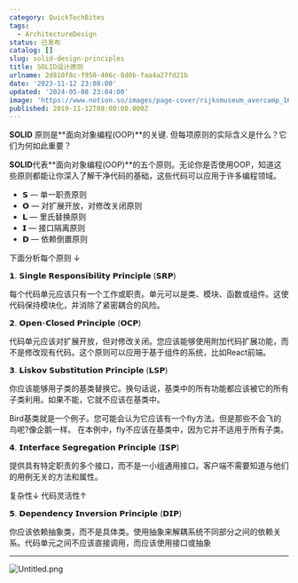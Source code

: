 ```yaml
---
category: QuickTechBites
tags:
  - ArchitectureDesign
status: 已发布
catalog: []
slug: solid-design-principles
title: SOLID设计原则
urlname: 2d810f8c-f950-406c-8d0b-faa4a27fd21b
date: '2023-11-12 23:08:00'
updated: '2024-05-08 23:04:00'
image: 'https://www.notion.so/images/page-cover/rijksmuseum_avercamp_1620.jpg'
published: 2019-11-12T08:00:00.000Z
---
```


**SOLID** 原则是**面向对象编程(OOP)**的关键. 但每项原则的实际含义是什么？它们为何如此重要？


**SOLID**代表**面向对象编程(OOP)**的五个原则。无论你是否使用OOP，知道这些原则都能让你深入了解干净代码的基础，这些代码可以应用于许多编程领域。

- 𝗦 — 单一职责原则
- 𝗢 — 对扩展开放，对修改关闭原则
- 𝗟 — 里氏替换原则
- 𝗜 — 接口隔离原则
- 𝗗 — 依赖倒置原则

下面分析每个原则 ↓


𝟭. 𝗦𝗶𝗻𝗴𝗹𝗲 𝗥𝗲𝘀𝗽𝗼𝗻𝘀𝗶𝗯𝗶𝗹𝗶𝘁𝘆 𝗣𝗿𝗶𝗻𝗰𝗶𝗽𝗹𝗲 (𝗦𝗥𝗣)


每个代码单元应该只有一个工作或职责。单元可以是类、模块、函数或组件。这使代码保持模块化，并消除了紧密耦合的风险。


𝟮. 𝗢𝗽𝗲𝗻-𝗖𝗹𝗼𝘀𝗲𝗱 𝗣𝗿𝗶𝗻𝗰𝗶𝗽𝗹𝗲 (𝗢𝗖𝗣)


代码单元应该对扩展开放，但对修改关闭。您应该能够使用附加代码扩展功能，而不是修改现有代码。这个原则可以应用于基于组件的系统，比如React前端。


𝟯. 𝗟𝗶𝘀𝗸𝗼𝘃 𝗦𝘂𝗯𝘀𝘁𝗶𝘁𝘂𝘁𝗶𝗼𝗻 𝗣𝗿𝗶𝗻𝗰𝗶𝗽𝗹𝗲 (𝗟𝗦𝗣)


你应该能够用子类的基类替换它。换句话说，基类中的所有功能都应该被它的所有子类利用。如果不能，它就不应该在基类中。


Bird基类就是一个例子。您可能会认为它应该有一个fly方法。但是那些不会飞的鸟呢?像企鹅一样。
在本例中，fly不应该在基类中，因为它并不适用于所有子类。


𝟰. 𝗜𝗻𝘁𝗲𝗿𝗳𝗮𝗰𝗲 𝗦𝗲𝗴𝗿𝗲𝗴𝗮𝘁𝗶𝗼𝗻 𝗣𝗿𝗶𝗻𝗰𝗶𝗽𝗹𝗲 (𝗜𝗦𝗣)


提供具有特定职责的多个接口，而不是一小组通用接口。客户端不需要知道与他们的用例无关的方法和属性。


复杂性↓
代码灵活性↑


𝟱. 𝗗𝗲𝗽𝗲𝗻𝗱𝗲𝗻𝗰𝘆 𝗜𝗻𝘃𝗲𝗿𝘀𝗶𝗼𝗻 𝗣𝗿𝗶𝗻𝗰𝗶𝗽𝗹𝗲 (𝗗𝗜𝗣)


你应该依赖抽象类，而不是具体类。使用抽象来解耦系统不同部分之间的依赖关系。代码单元之间不应该直接调用，而应该使用接口或抽象


---


![Untitled.png](https://prod-files-secure.s3.us-west-2.amazonaws.com/5d24fe63-e567-4804-86f9-9fdc62e13082/6fc4afd3-478b-4aaf-9884-0a3f8e406a71/Untitled.png?X-Amz-Algorithm=AWS4-HMAC-SHA256&X-Amz-Content-Sha256=UNSIGNED-PAYLOAD&X-Amz-Credential=ASIAZI2LB466XMXJIQ4Q%2F20250206%2Fus-west-2%2Fs3%2Faws4_request&X-Amz-Date=20250206T053917Z&X-Amz-Expires=3600&X-Amz-Security-Token=IQoJb3JpZ2luX2VjED0aCXVzLXdlc3QtMiJHMEUCIAJ1PeKbTiOwbEwpoC61nfLkCHd2Zmd%2BOsrxd4%2BgDVP4AiEAnGs7CyckygtcZKmBMRCFnp6IZe%2BxRRX5ORPl7%2FUdkdMq%2FwMIVhAAGgw2Mzc0MjMxODM4MDUiDLPDzKW9LvRNqVQGsyrcA9TcHvdS7SRQ%2F0gVNwlrAzz%2F0nO9rQpUfI1SG6t%2FDF6dV98ftuYBJyCQR3pZPStIhdJGutmSCXiATgez2jBAKVakeYROEc6mV66%2BYVhKx01KX6Q82tXkvGSCrwNGocjQnO3MHu%2FmebwL3negImEQG8oKBasE3gXnfsSD2b9ps7YXhLBd2rux%2B04AQcAhuHGdDFKUnGjkbQuo2bq42mtqr63N5SdXnx%2BTf7Id7yC%2BlepIet2ahxlG4wFXGVbcwXFEXNR3kdYmKngf0B0DTxVHCEobeWTDnleLgW0iFaD4ePpFy9RYiOrJ6BSaA9uljIfGH4AuRsubKK2B%2FurMVI6YzDv9ZwBm7aYwY5%2F%2FDHNfXCivpuCpxVe7VNwHsGWi%2BhtpZuJmtkBB45azkNZDFRWgxHfbufZs72EOgQHajue97KgfGpfIxowkOXvqvC1Hfc7brXsTJXOXidA1DogXqdmobF3bbTwFgL8j4YxwinIW4his6ey5GRkXAlDCJNuGQxkliMpISWR4m1Yez9OuZyMxngvdfesPQihbSf%2BwF8hdVNA5pI6zFNwK43vLS0flBWeJWmFpHBnT8%2FfBaLNoi0qkL6K6BThmVSku%2Bq26m4JCSTXUlfXMK0DPD8PaBtuPMJP8kL0GOqUBWqdktgupi02Bj6s6snaE9xZnYx97oC6QBp97dx1ednHqyPCWBFUcxsYyWHrMZKcyDnjnvvBzqWLtSpY2EoIbIuwR5EiOlXxTCBZHJ5BnDqaeRoPj29utNtxFVhr%2FsN1G6ZIILXcCcfRhWfGlugQN8P0WLCVNEwmCCzPZ8Q9z767qOXYvlrZhr5nf6LamCi7u2xBvg9SGvQWv%2FtH1iVxmUJTr1WVI&X-Amz-Signature=2fccc1ff45ca29976289acd9ca4a174b0b33f434545ea995fa8b89c5391190bc&X-Amz-SignedHeaders=host&x-id=GetObject)

